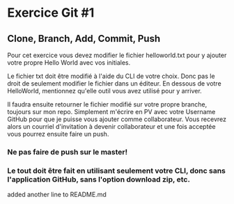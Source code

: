 # Exercice Git #1
## Clone, Branch, Add, Commit, Push

Pour cet exercice vous devez modifier le fichier helloworld.txt pour y ajouter votre propre Hello World avec vos initiales.

Le fichier txt doit être modifié à l'aide du CLI de votre choix. Donc pas le droit de seulement modifier le fichier dans un éditeur.
En dessous de votre HelloWorld, mentionnez qu'elle outil vous avez utilisé pour y arriver.

Il faudra ensuite retourner le fichier modifié sur votre propre branche, toujours sur mon repo. Simplement m'écrire en PV avec votre Username GitHub pour que je puisse vous ajouter comme collaborateur. Vous recevrez alors un courriel d'invitation à devenir collaborateur et une fois acceptée vous pourrez ensuite faire un push.


### Ne pas faire de push sur le master!
### Le tout doit être fait en utilisant seulement votre CLI, donc sans l'application GitHub, sans l'option download zip, etc.

added another line to README.md
